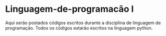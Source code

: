 # Linguagem-de-programacão I
Aqui serão postados códigos escritos durante a disciplina de linguagem de programação. Todos os códigos estarão escritos na linguagem python.
